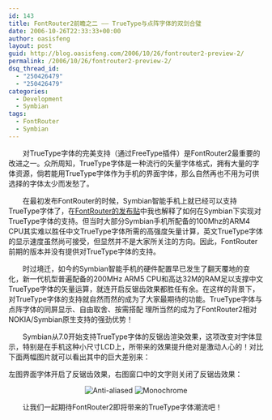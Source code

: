```yaml
---
id: 143
title: FontRouter2前瞻之二 —— TrueType与点阵字体的双剑合璧
date: 2006-10-26T22:33:33+00:00
author: oasisfeng
layout: post
guid: http://blog.oasisfeng.com/2006/10/26/fontrouter2-preview-2/
permalink: /2006/10/26/fontrouter2-preview-2/
dsq_thread_id:
  - "250426479"
  - "250426479"
categories:
  - Development
  - Symbian
tags:
  - FontRouter
  - Symbian
---
```

　　对TrueType字体的完美支持（通过FreeType插件）是FontRouter2最重要的改进之一。众所周知，TrueType字体是一种流行的矢量字体格式，拥有大量的字体资源，倘若能用TrueType字体作为手机的界面字体，那么自然再也不用为可供选择的字体太少而发愁了。

　　在最初发布FontRouter的时候，Symbian智能手机上就已经可以支持TrueType字体了，在[FontRouter的发布贴](http://www.wda.com.cn/viewthread.php?tid=105356)中我也解释了如何在Symbian下实现对TrueType字体的支持。但当时大部分Symbian手机所配备的100Mhz的ARM4 CPU其实难以胜任中文TrueType字体所需的高强度矢量计算，英文TrueType字体的显示速度虽然尚可接受，但显然并不是大家所关注的方向。因此，FontRouter前期的版本并没有提供对TrueType字体的支持。

　　时过境迁，如今的Symbian智能手机的硬件配置早已发生了翻天覆地的变化，新一代机型普遍配备的200MHz ARM5 CPU和高达32M的RAM足以支撑中文TrueType字体的矢量运算，就连开启反锯齿效果都胜任有余。在这样的背景下，对TrueType字体的支持就自然而然的成为了大家最期待的功能。TrueType字体与点阵字体的同屏显示、自由取舍、按需搭配 理所当然的成为了FontRouter2相对NOKIA/Symbian原生支持的强劲优势！

　　Symbian从7.0开始支持TrueType字体的反锯齿渲染效果，这项改变对字体显示，特别是在手机这种小尺寸LCD上，所带来的效果提升绝对是激动人心的！对比下面两幅图片就可以看出其中的巨大差别来：

左图界面字体开启了反锯齿效果，右图窗口中的文字则关闭了反锯齿效果：

<center>
  <img src="https://blog.oasisfeng.com/wp-content/uploads/2006/09/n70_1.jpg" alt="Anti-aliased" />&nbsp;<img src="https://blog.oasisfeng.com/wp-content/uploads/2006/09/n70_3.jpg" alt="Monochrome" />
</center>

　　让我们一起期待FontRouter2即将带来的TrueType字体潮流吧！